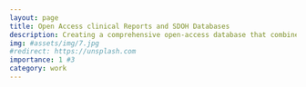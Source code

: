 ```yaml
---
layout: page
title: Open Access clinical Reports and SDOH Databases
description: Creating a comprehensive open-access database that combines ICU reports with social determinants data, enhancing AI-driven clinical decision-making and understanding of non-clinical factors in critical care.
img: #assets/img/7.jpg
#redirect: https://unsplash.com
importance: 1 #3
category: work
---
```

